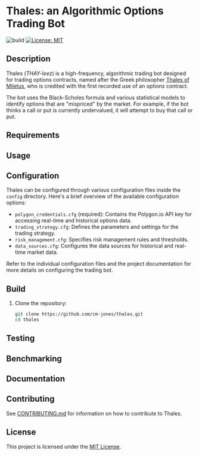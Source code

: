 # Thales: an Algorithmic Options Trading Bot

![build](https://github.com/cm-jones/thales/actions/workflows/build.yml/badge.svg)
[![License: MIT](https://img.shields.io/badge/License-MIT-yellow.svg)](https://opensource.org/licenses/MIT)

## Description

Thales (*THAY-leez*) is a high-frequency, algorithmic trading bot designed for trading options contracts, named after the Greek philosopher [Thales of Miletus](https://en.wikipedia.org/wiki/Thales_of_Miletus), who is credited with the first recorded use of an options contract.

The bot uses the Black-Scholes formula and various statistical models to identify options that are "mispriced" by the market. For example, if the bot thinks a call or put is currently undervalued, it will attempt to buy that call or put.

## Requirements

## Usage

## Configuration

Thales can be configured through various configuration files inside the `config` directory. Here's a brief overview of the available configuration options:

- `polygon_credentials.cfg` (required): Contains the Polygon.io API key for accessing real-time and historical options data.
- `trading_strategy.cfg`: Defines the parameters and settings for the trading strategy.
- `risk_management.cfg`: Specifies risk management rules and thresholds.
- `data_sources.cfg`: Configures the data sources for historical and real-time market data.

Refer to the individual configuration files and the project documentation for more details on configuring the trading bot.

## Build

1. Clone the repository:
   ```sh
   git clone https://github.com/cm-jones/thales.git
   cd thales
   ```

## Testing

## Benchmarking

## Documentation

## Contributing

See [CONTRIBUTING.md](https://github.com/cm-jones/thales/CONTRIBUTING.md) for information on how to contribute to Thales.

## License

This project is licensed under the [MIT License](LICENSE).
